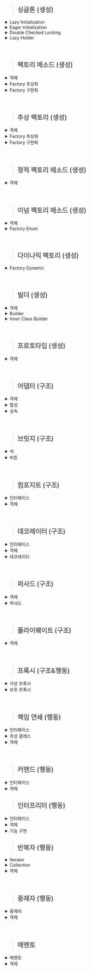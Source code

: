 
> ## 싱글톤 (생성)

<details>
  <summary>Lazy Initialization</summary>

- 늦은 초기화.
- private 생성자 static 메소드를 사용한 가장 보편적인 방식.
- 멀티 스레드 환경에 취약함.
  - 이를 해결 하고자 synchronized 사용.
  - 동기화로 인한 성능 저하 발생.

  ```java
  public class creational.singletone.LazyInitialization {
  
      private static creational.singletone.LazyInitialization instance;
  
      private creational.singletone.LazyInitialization() {
      }
  
      // 동기화 문제 해결을 위한 synchronized
      public static synchronized creational.singletone.LazyInitialization getInstance() {
          if (instance == null) {
              instance = new creational.singletone.LazyInitialization();
          }
  
          return instance;
      }
  }
  ```
</details>

<details>
  <summary>Eager Initialization</summary>

- 이른 초기화.
- 늦은 초기화에서 발생하는 동기화 성능 문제를 해결한 방법.
- static 인스턴스를 미리 생성하여 하나의 인스턴스만 생기도록 보장.
  - 인스턴스를 사용하지 않을 경우 메모리 낭비됨.

  ```java
  public class creational.singletone.EagerInaitialization {
      private static creational.singletone.EagerInaitialization instance = new creational.singletone.EagerInaitialization();
  
      private creational.singletone.EagerInaitialization() {
      }
  
      public static creational.singletone.EagerInaitialization getInstance() {
          return instance;
      }
  }
  ```
</details>

<details>
  <summary>Double Checked Locking</summary>

- volatile 키워드 사용하는 방식.
  - volatile 키워드는 자바 변수를 Main Memory 저장 함.
  - 멀티 스레드 환경에서는 하나의 스레드만 읽기/쓰기 가능 하고 나머지 스레드는 read 가능 하여 최신값 보장.
  - 변수 값을 읽을 때 CPU Cache에 저장된 값이 아닌 Main Memory에서 읽음.
    - 멀티 스레드일 경우 각각의 스레드는 CPU Cache에 저장된 각각의 값을 사용하므로 값의 불일치가 발생함.
- 늦은 초기화와 유사함.
- synchronized 키워드가 메소드 내부에 있음.
  - 메소드를 호출 할 때마다 동기화 걸리지 않아 좀 더 효율적.
  - 인스턴스를 필요로 하는 시점에 만들 수 있음.
- Java 1.5 이상만 가능.

  ```java
  public class creational.singletone.DoubleCheckedLocking {
      private volatile static creational.singletone.DoubleCheckedLocking instance;
  
      private creational.singletone.DoubleCheckedLocking(){}
  
      public static creational.singletone.DoubleCheckedLocking getInstance(){
          if (instance == null){
              synchronized (creational.singletone.DoubleCheckedLocking.class){
                  if(instance==null){
                      instance = new creational.singletone.DoubleCheckedLocking();
                  }
              }
          }
  
          return instance;
      }
  }
  ```
</details>

<details>
  <summary>Lazy Holder</summary>

- 현 시점 가장 완벽한 방법.
- inner class 특징인 호출 되기 전 참조 되지 않는 방식, static 특징인 한번만 호줄 하는 방식, final 키워드를 이용한 불변성 보장 등을 이용함.

  ```java
  public class creational.singletone.LazyHolder {
  
      private static class LazyHolderInner {
          private final static creational.singletone.LazyHolder INSTANCE = new creational.singletone.LazyHolder();
      }
  
      public static creational.singletone.LazyHolder getInstance() {
          return LazyHolderInner.INSTANCE;
      }
  }
  ```
</details>

<br/>
<br/>

> ## 팩토리 메소드 (생성)

<details>
  <summary>객체</summary>

- Drink가 부모, Coffee와 Tea는 자식 클래스.
- 해당 클래스들은 Factory의 부모 클래스는 아님.

  ```java
  package creational.factoryMethod;
  
  public class Drink {
  }
  ```

  ```java
  package creational.factoryMethod;
  
  public class Coffee extends Drink{
  }
  ```

  ```java
  package creational.factoryMethod;
  
  public class Tea extends Drink{
  }
  ```
</details>

<details>
  <summary>Factory 추상화</summary>

- 객체 생성 메소드만 가진 [인터페이스, 추상 클래스] 생성.

  ```java
  package creational.factoryMethod;
  
  public interface DrinkFactory {
      public Drink makeDrink();
  }
  ```

</details>

<details>
  <summary>Factory 구현화</summary>

- 부모를 상속 받은 서브 클래스 생성 또는 바로 기본 클래스 생성.

  ```java
  package creational.factoryMethod;
  
  public class DrinkFactoryImpl implements  DrinkFactory{
      @Override
      public Drink makeDrink() {
          return new Drink();
      }
  }
  ```

  ```java
  package creational.factoryMethod;
  
  public class CoffeeFactoryImpl implements DrinkFactory{
      @Override
      public Drink makeDrink() {
          System.out.println("makeCoffee");
          return new Coffee();
      }
  }
  ```

  ```java
  package creational.factoryMethod;
  
  public class TeaFactoryImpl implements DrinkFactory{
      @Override
      public Drink makeDrink() {
          System.out.println("makeTea");
          return new Tea();
      }
  }
  ```
</details>

<br/>
<br/>

> ## 추상 팩토리 (생성)

<details>
  <summary>객체</summary>

- 객체 집합 별 객체를 생성할 것임.
- 버거 세트가 객체 집합임. 매장별 각각 [햄버거, 음료수] 객체가 있음.

  ```java
  package creational.abstractFactory;
  
  public class BurgerKingHamburger implements Hamburger{
      public BurgerKingHamburger(){
          System.out.println("make BurgerKingHamburger");
      }
  }
  ```

  ```java
  package creational.abstractFactory;
  
  public class BurgerKingDrink implements Drink{
      public BurgerKingDrink(){
          System.out.println("make BurgerKingDrink");
      }
  }
  ```

  ```java
  package creational.abstractFactory;
  
  public class MacdonaldHamburger implements Hamburger{
      public MacdonaldHamburger(){
          System.out.println("make MacdonaldHamburger");
      }
  }
  ```

  ```java
  package creational.abstractFactory;
  
  public class MacdonaldDrink implements  Drink{
      public MacdonaldDrink(){
          System.out.println("make MacdonaldDrink");
      }
  }
  ```

  ```java
  package creational.abstractFactory;
  
  public class BurgerSet {
      private final Hamburger hamburger;
      private final Drink drink;
  
      public BurgerSet(Hamburger hamburger, Drink drink) {
          this.hamburger = hamburger;
          this.drink = drink;
      }
  
      public Hamburger getHamburger() {
          return hamburger;
      }
  
      public Drink getDrink() {
          return drink;
      }
  }
  ```


</details>

<details>
  <summary>Factory 추상화</summary>

- 굳이 따진다면 해당 팩토리는 버거 세트의 팩토리 메소드 패턴임.
- 타입 별 객체 집합 군 객체를 만드는 팩토리 이기 때문에 추상 팩토리라 할 수 있음.
- 결국 팩토리 메소드와 추상 팩토리는 서로 관계가 있음. 그렇다고 동일한 패턴은 아님.

  ```java
  package creational.abstractFactory;
  
  public interface BurgerSetFactory {
      public BurgerSet makeSet(String type);
  }
  ```

</details>

<details>
  <summary>Factory 구현화</summary>

- 실제 객체를 생성 하는 로직 구현.
- 타입별 버거 세트를 만들어서 반환함.

  ```java
  package creational.abstractFactory;
  
  public class BurgerSetFactoryImpl implements BurgerSetFactory{
      @Override
      public BurgerSet makeSet(String type) {
          BurgerSet burgerSet = null;
          switch (type){
              case "BurgerKing" -> burgerSet = new BurgerSet(new BurgerKingHamburger(), new BurgerKingDrink());
              case "Macdonald" -> burgerSet = new BurgerSet(new MacdonaldHamburger(), new MacdonaldDrink());
              default -> System.out.println("해당 버거 세트가 없음");
          }
          return burgerSet;
      }
  }
  ```
</details>

<br/>
<br/>

> ## 정적 팩토리 메소드 (생성)

<details>
  <summary>객체</summary>

- 객체 안에 객체를 반환하는 스태틱 메소드가 있음.

  ```java
  package creational.staticFactoryMethod;
  
  public class Drink {
      private Drink(){}
  
      public static Drink from(String msg){
          System.out.println("make Drink" + msg);
          return new Drink();
      }
  
      public static Drink of(String... msg){
          System.out.println("make Drink");
          for (String str :
                  msg) {
              System.out.println(str);
          }
          return new Drink();
      }
  
      public static Drink getInstance(){
          return new Drink();
      }
  
      public static Drink newInstance(){
          return new Drink();
      }
  
      public static String getString(){
          return "Drink";
      }
  
      public static String newString(){
          return "Drink";
      }
  }
  ```
</details>

<br/>
<br/>

> ## 이넘 팩토리 메소드 (생성)
<details>
  <summary>객체</summary>

- 음식을 상속받은 음료수와 햄버거.

  ```java
  package creational.enumFactoryMethod;
  
  public interface Food {
  }
  ```
  ```java
  package creational.enumFactoryMethod;
  
  public class Drink implements Food{
      public Drink(){
          System.out.println("make Drink");
      }
  }
  ```
  ```java
  package creational.enumFactoryMethod;
  
  public class Hamburger implements Food{
      public Hamburger(){
          System.out.println("make Hamburger");
      }
  }
  ```

</details>

<details>
  <summary>Factory Enum</summary>

- Enum 상수로 음료수, 햄버거 생성.
- 추상 메소드를 만들어 모든 상수에서 구현하도록 강제함.

  ```java
  package creational.enumFactoryMethod;
  
  public enum EnumFoodFactory {
      DRINK("음료수"){
        public Food createFood(){
            return new Drink();
        }
      },
      HAMBURGER("햄버거") {
          public Food createFood(){
              return new Hamburger();
          }
      };
  
      private final String name;
  
      EnumFoodFactory(String name) {
          this.name = name;
      }
      String getName(){
          return this.name;
      }
  
      // 추상 메소드. 모든 상수에서 구현 해야 함.
      abstract Food createFood();
  }
  ```
</details>


<br/>
<br/>


> ## 다이나믹 팩토리 (생성)

<details>
  <summary>Factory Dynamic</summary>

- 객체는 Enum Factory에서 사용한 객체 재사용함.
- 예외 처리가 중요함.

  ```java
  package creational.dynamicFactory;
  
  import creational.enumFactoryMethod.Drink;
  import creational.enumFactoryMethod.Food;
  import creational.enumFactoryMethod.Hamburger;
  
  import java.lang.reflect.Constructor;
  import java.lang.reflect.InvocationTargetException;
  import java.util.HashMap;
  import java.util.Map;
  
  public class DynamicFactory {
      // 클래스를 넣을 Map
      private static final Map<String, Class<? extends Food>> registerTypes = new HashMap<>();
  
      // map에 기본적으로 들어가는 클래스
      static {
          registerTypes.put("Hamburger", Hamburger.class);
          registerTypes.put("Drink", Drink.class);
      }
  
      // 이후 개발 도중 추가해야 되는 클래스가 생긴 경우 사용
      public static void setRegisterTypes(String type, Class<? extends Food> cls){
          registerTypes.put(type, cls);
      }
  
      private static Food getFood(String type) throws NoSuchMethodException, InvocationTargetException, InstantiationException, IllegalAccessException {
          // 해당 타입의 클래스 가져오기
          Class<?> cls = registerTypes.get(type);
  
          if(cls == null){
              throw new RuntimeException();
          }
  
          // 해당 클래스에서 생성자 가져오기
          Constructor<?> foodConstructor = cls.getDeclaredConstructor();
  
          // Reflection API를 통해 인스턴스 만들고 업캐스팅
          return (Food) foodConstructor.newInstance();
      }
  
      public static Food createFood(String type){
          Food food = null;
  
          try {
              food = getFood(type);
          } catch (NoSuchMethodException | InvocationTargetException | InstantiationException | IllegalAccessException | RuntimeException e) {
              System.err.println("해당 음식이 없습니다.");
          }
          return food;
      }
  
  }
  ```
</details>


<br/>
<br/>

> ## 빌더 (생성)

<details>
  <summary>객체</summary>

- 음료수.
- 객체 안에 빌더 처럼 메소드를 구현할 순 있으나, 빌더 패턴은 아니고 단순 Setter임.
- 생성자를 private 하게 만들 수 없음.

```java
package creational.builder;

public class Drink {
  private String name;
  private String size;
  private String price;

// 해당 로직은 setter와 다를바 없으며 불변성을 보장하지 못함. creational.builder 패턴이라 보기 힘듬.
//    public Drink name(String name){
//        this.name = name;
//        return this;
//    }
//
//    public Drink size(String size){
//        this.size = size;
//        return this;
//    }
//
//    public Drink price(String price){
//        this.price = price;
//        return this;
//    }

  public Drink(String name, String size, String price) {
    this.name = name;
    this.size = size;
    this.price = price;
  }

  @Override
  public String toString() {
    return "Drink{" +
            "name='" + name + '\'' +
            ", size='" + size + '\'' +
            ", price='" + price + '\'' +
            '}';
  }
}
```

</details>

<details>
  <summary>Builder</summary>

- Drink 생성 역할을 하는 클래스.

```java
package creational.builder;

public class DrinkBuilder {
  private String name;
  private String size;
  private String price;

  public DrinkBuilder name(String name) {
    this.name = name;
    return this;
  }

  public DrinkBuilder size(String size) {
    this.size = size;
    return this;
  }

  public DrinkBuilder price(String price) {
    this.price = price;
    return this;
  }

  public Drink build() {
    return new Drink(this.name, this.size, this.price);
  }
}
```

</details>

<details>
  <summary>Inner Class Builder</summary>

- 객체의 생성자를 private 하게 만들 수 있음.

  ```java
  package creational.builder;
  
  public class Hamburger {
      private String name;
      private String size;
      private int price;
  
      public static class HamburgerBuilder{
          private String name;
          private String size;
          private int price;
  
          public HamburgerBuilder name(String name){
              this.name = name;
              return this;
          }
  
          public HamburgerBuilder size(String size){
              this.size = size;
              return this;
          }
  
          public HamburgerBuilder price(int price){
              this.price = price;
              return this;
          }
  
          public Hamburger build(){
              return new Hamburger(this.name, this.size, this.price);
          }
      }
  
      private Hamburger(String name, String size, int price) {
          this.name = name;
          this.size = size;
          this.price = price;
      }
  
      @Override
      public String toString() {
          return "Hamburger{" +
                  "name='" + name + '\'' +
                  ", size='" + size + '\'' +
                  ", price=" + price +
                  '}';
      }
  }
  ```

</details>

<br/>
<br/>

> ## 프로토타입 (생성)

<details>
  <summary>객체</summary>

- Cloneable 상속 받아 오버라이딩.
- 깊은 복사.

  ```java
  package creational.prototpye;
  
  import java.util.ArrayList;
  import java.util.List;
  
  public class Drink implements Cloneable {
      private List<Integer> list = new ArrayList<>();
  
      public Drink(List<Integer> list) {
          this.list = list;
      }
  
      @Override
      protected Object clone() throws CloneNotSupportedException {
          List<Integer> copyList = new ArrayList<>(list);
          return new Drink(copyList);
      }
  
      @Override
      public String toString() {
  
          return "Drink{" +
                  "list = " + System.identityHashCode(list) + list +
                  '}';
      }
  }
  ```
</details>

<br/>
<br/>

> ## 어댑터 (구조)

<details>
  <summary>객체</summary>

- 시동 on/off 기능이 있는 자동차 클래스.
- fly 기능이 있는 날개 인터페이스.

  ```java
  package structural;
  
  public class Car {
  
      public Car(){
          System.out.println("make Car");
      }
  
      public void start(){
          System.out.println("시동 걸기");
      }
  
      public void end(){
          System.out.println("시동 끄기");
      }
  }
  ```
  ```java
  package structural.adaptor;
  
  public interface Wing {
      public void fly();
  }
  ```

</details>

<details>
  <summary>합성</summary>

- 멤버 변수로 기존 클래스를 가짐.
- 추가 기능 인터페이스 상속받음.

  ```java
  package structural.adaptor;
  
  import structural.Car;
  
  public class FlyCar1 implements Wing{
      private Car car;
  
      public FlyCar1(Car car){
          this.car = car;
          System.out.println("make FlyCar1");
      }
  
      public void start(){
          car.start();
      }
  
      public void end(){
          car.end();
      }
  
      @Override
      public void fly() {
          System.out.println("날기");
      }
  }
  ```

</details>

<details>
  <summary>상속</summary>

- 기존 클래스를 상속 받음.
- 추가 기능 인터페이스를 상속 받음.

  ```java
  package structural.adaptor;
  
  import structural.Car;
  
  public class FlyCar2 extends Car implements Wing {
  
      public FlyCar2(){
          System.out.println("make FlyCar2");
      }
  
      @Override
      public void fly() {
          System.out.println("날기");
      }
  }
  ```
</details>

<br/>
<br/>

> ## 브릿지 (구조)

<details>
  <summary>색</summary>

- 색은 버튼의 특징중 하나.
- 버튼이 Color 인터페이스를 바로 상속 받아도 되며 일반적으로 상속을 추천함.
- 해당 예시는 상속이 아닌 사용을 이용한 방법을 이용함.
- interface가 브릿지 역할.

  ```java
  package structural.bridge;
  
  public interface Color {
      public void getColor();
  }
  
  ```
  ```java
  package structural.bridge;
  
  public class Red implements Color{
      @Override
      public void getColor() {
          System.out.println("Red");
      }
  }
  
  ```
  ```java
  package structural.bridge;
  
  public class Blue implements Color{
      @Override
      public void getColor() {
          System.out.println("Blue");
      }
  }
  
  ```
</details>

<details>
  <summary>버튼</summary>

- 버튼을 종류에 따라 객체로 만들 수 있음.
- 만약, 기능별 인터페이스를 따로 구현한다면 아래 예시처럼 Start, End 객체를 각각 만들 필요가 없다.
- 여러 상황을 보여주고자 abstract class를 사용했으며 이를 상속 받는 예시임.
- 즉, 기능은 상속을 이용하였고 특징은 사용을 이용하였다 볼 수 있음.
- abstract class가 브릿지 역할.

  ```java
  package structural.bridge;
  
  public abstract class Button {
      Color color;
  
      protected Button(Color color){
          this.color = color;
      }
  
      public abstract void action();
  }
  ```
  ```java
  package structural.bridge;
  
  public class StartButton extends Button{
  
      public StartButton(Color color) {
          super(color);
      }
  
      @Override
      public void action() {
          System.out.println("Start!!!");
      }
  }
  ```
  ```java
  package structural.bridge;
  
  public class EndButton extends Button{
      public EndButton(Color color) {
          super(color);
      }
  
      @Override
      public void action() {
          System.out.println("End!!!");
      }
  }
  ```

</details>

<br/>
<br/>

> ## 컴포지트 (구조)

<details>
  <summary>인터페이스</summary>

- 공통적인 부분을 추상화.
- Item이 최상위 공통 부분이며, Box는 상위 공통 부분임.

  ```java
  package structural.composite;
  
  public interface Item {
      int getPrice();
      String getName();
  }
  ```
  
  ```java
  package structural.composite;
  
  public interface Box  extends Item{
      void addItem(Item item);
      void removeItem(Item item);
      int getAllPrice();
      String getItems();
  }
  ```
</details>

<details>
  <summary>객체</summary>

- 상자 안에 상자 혹은 아이템이 들어갈 수 있음.
  - List는 최상위 인터페이스 Item을 받을 수 있게 만들었음.

  ```java
  package structural.composite;
  
  public class NormalItem implements Item{
      private String name;
      private int price;
  
      public NormalItem(String name, int price) {
          this.name = name;
          this.price = price;
      }
  
      @Override
      public int getPrice() {
          return this.price;
      }
  
      @Override
      public String getName() {
          return this.name;
      }
  }
  ```

  ```java
  package structural.composite;
  
  import java.util.ArrayList;
  import java.util.List;
  import java.util.stream.Collectors;
  
  public class NormalBox implements Box {
      private final List<Item> list;
      private String name;
      private int price;
  
      public NormalBox(String name, int price) {
          this.name = name;
          this.price = price;
          this.list = new ArrayList<>();
      }
  
      @Override
      public void addItem(Item item) {
          list.add(item);
      }
  
      @Override
      public void removeItem(Item item) {
          list.remove(item);
      }
  
      @Override
      public int getAllPrice() {
          return list.stream()
                  .mapToInt(item -> item instanceof Box box ? box.getAllPrice() + item.getPrice() : item.getPrice())
                  .sum();
      }
  
      @Override
      public int getPrice() {
          return this.price;
      }
  
      @Override
      public String getName() {
          return this.name;
      }
  
      @Override
      public String getItems() {
          return getName() + " = { " + list.stream().map(item -> item instanceof Box box ? box.getItems() : item.getName()).collect(Collectors.joining(", ")) + " }";
      }
  }
  ```

</details>

<br/>
<br/>

> ## 데코레이터 (구조)

<details>
  <summary>인터페이스</summary>

- 햄버거가 가지는 기본 기능을 추상화.

  ```java
  package structural.decorator;
  
  public interface Hamburger {
      public String getName();
  }
  ```

</details>

<details>
  <summary>객체</summary>

- 기본 햄버거 객체.

  ```java
  package structural.decorator;
  
  public class BasicHamBurger implements Hamburger{
      @Override
      public String getName() {
          return "햄버거";
      }
  }
  
  ```

</details>

<details>
  <summary>데코레이터</summary>

- 토핑. 즉, 데코레이터 하려는 특징 또는 기능임. 
- 해당 패턴을 통해 기존 객체에 기능 또는 특징을 더해 새로운 객체로 반환한다.
- 해당 코드는 완전 새로운 객체가 됨. 기존 객체를 사용할 수는 없을 듯 하다.
- 결국, 클래스를 만들어야 하는건 동일하나, 종류별로 모두 만들 필요는 없다.
  - ex) 불고기 불고기 햄버거, 불고기 치즈 햄버거 등 객체 클래스는 불필요.
- 굳이 추상 클래스로 만들 필요는 없을 것 같기도 하다.

  ```java
  package structural.decorator;
  
  public abstract class HamburgerDecorator implements Hamburger{
      private Hamburger hamburger;
  
      public HamburgerDecorator(Hamburger hamburger) {
          this.hamburger = hamburger;
      }
  
      @Override
      public String getName() {
          return hamburger.getName();
      }
  }
  
  ```

  ```java
  package structural.decorator;
  
  public class CheeseDecorator extends HamburgerDecorator{
      public CheeseDecorator(Hamburger hamburger) {
          super(hamburger);
      }
  
      @Override
      public String getName() {
          return "치즈 " + super.getName();
      }
  }
  
  ```

  ```java
  package structural.decorator;
  
  public class BulgogiDecorator extends HamburgerDecorator{
      public BulgogiDecorator(Hamburger hamburger) {
          super(hamburger);
      }
  
      @Override
      public String getName() {
          return "불고기 " + super.getName();
      }
  }
  
  ```

</details>

<br/>
<br/>

> ## 퍼사드 (구조)

<details>
  <summary>객체</summary>

- 필요한 객체들. (사람, 피자, TV)
- 각 객체 별 기능이 있음.

  ```java
  package structural.facade;
  
  public class Person {
      public void move(){
          System.out.println("움직인다");
      }
  
      public void watch(){
          System.out.println("본다");
      }
  }
  ```

  ```java
  package structural.facade;
  
  public class Pizza {
      public void addTopping(){
          System.out.println("토핑 추가");
      }
  
  }
  ```
  
  ```java
  package structural.facade;
  
  public class Tv {
      public void ON(){
          System.out.println("전원 ON");
      }
  }
  ```

</details>

<details>
  <summary>퍼사드</summary>

- 하나의 기능을 위해 필요한 서브 클래스의 기능을 가져와 구현함.
- 따로 자신만의 기능을 구현하지는 않고 서브 클래스의 기능을 호출하는 용도.

  ```java
  package structural.facade;
  
  public class Facade {
      public void action(){
          Person person = new Person();
          Tv tv = new Tv();
          Pizza pizza = new Pizza();
  
          person.move();
          pizza.addTopping();
          person.move();
          tv.ON();
          person.watch();
      }
  }
  
  ```

</details>

<br/>
<br/>

> ## 플라이웨이트 (구조)

<details>
  <summary>객체</summary>

- 먼저 불변인 공통 부분을 따로 빼서 클래스로 만듬. (Model)
- Model의 특성이 동일한지 아닌지 판단하기 위해 Factory에서 고유 키값 부여. (Map 변수 이용, FlyWeightFactory 라고도 불림)
- 해당 Model이 있으면 불러오고 없으면 새로 만듬. 이후 만들어진 Model을 실제 객체의 공통 변수에 넣어줌. (Tree)

  ```java
  package structural.flyweight;
  
  import java.util.HashMap;
  import java.util.Map;
  
  public class Model {
      String type;
  
      private Model(String type) {
          this.type = type;
      }
  
      public static class Factory {
          private static final Map<String, Model> cache = new HashMap<>();
  
          public static Model getInstance(String type) {
              if (cache.containsKey(type)) {
                  System.out.print("[기존 나무 모델 가져오기] ");
                  return cache.get(type);
              } else {
                  Model model = new Model(type);
                  cache.put(type, model);
                  System.out.print("[새로운 나무 모델 생성하기] ");
                  return model;
              }
          }
      }
  }
  ```

  ```java
  package structural.flyweight;
  
  public class Tree {
      Model model;
      double x;
      double y;
  
      private Tree(Model model, double x, double y) {
          this.model = model;
          this.x = x;
          this.y = y;
      }
  
      public static class Factory {
          public static Tree getInstance(String type) {
              Model model = Model.Factory.getInstance(type);
              double x = Math.random() * 10000;
              double y = Math.random() * 10000;
  
              System.out.println(type + "의 좌표: x=" + x + ", y=" + y);
              return new Tree(model, x, y);
          }
      }
  }
  ```

</details>

<br/>
<br/>


> ## 프록시 (구조&행동)

<details>
  <summary>가상 프록시</summary>

- 프록시 객체와 실제 객체의 인터페이스를 동일하게 둠.
- 프록시에서 객체의 메소드를 호출하도록 설계.
- 실제 객체가 생성되지 않았음에도 프록시 객체를 통해 로직 넘어감.

  ```java
  package structural.proxy;
  
  interface Image {
      public void showImage();
  
  }
  ```

  ```java
  package structural.proxy;
  
  public class HighImage implements Image{
      String path;
  
      public HighImage(String path) {
          System.out.println(path + " 경로의 이미지 로딩");
          this.path = path;
      }
  
  
      @Override
      public void showImage() {
          System.out.println(path+ " 경로의 이미지 출력");
      }
  }
  
  ```

  ```java
  package structural.proxy;
  
  public class VirtualProxy implements Image {
      String path;
  
  
      public VirtualProxy(String path) {
          this.path = path;
          System.out.println(path +" 경로의 프록시 생성");
      }
  
      @Override
      public void showImage() {
          HighImage highImage = new HighImage(this.path);
          highImage.showImage();
      }
  }
  ```

</details>

<details>
  <summary>보호 프록시</summary>

- 가상 프록시에 권한을 추가한 것.
- 가상 프록시랑 별 차이가 없다.

  ```java
  package structural.proxy;
  
  public class ProtectiveProxy implements Image{
      String path;
      String authority;
  
      public ProtectiveProxy(String path, String authority) {
          this.path = path;
          this.authority = authority;
          System.out.println("["+path +" 경로, "+authority+"사용자] 프록시 생성");
      }
  
      @Override
      public void showImage() {
          if(this.authority.equals("관리자")){
              System.out.println("관리자 접근");
              HighImage highImage = new HighImage(this.path);
              highImage.showImage();
          }else {
              System.out.println(this.authority + "는 접근할 수 없습니다.");
          }
      }
  }
  ```
</details>


<br/>
<br/>

> ## 책임 연쇄 (행동)

<details>
  <summary>인터페이스</summary>

- Handler가 가지는 기본적인 기능을 포함하고 있음.
- 책임질 다음 Handler Setter와 해당 프로세스에서 진행할 기능 구현을 강제해야 함.

```java
package behavioral.chainOfResponsibility;

public interface Handler {
    void setNextHandler(Handler handler);
    void process(String authority);
}
```

</details>


<details>
  <summary>추상 클래스</summary>

- 해당 추상 클래스는 굳이 없어도 됨.
- 바로 객체에 인터페이스를 상속 받도록 하는게 일반적.
- 해당 예시는 기능적으로 좀더 세분화 해보고자 작성함.

  ```java
  package behavioral.chainOfResponsibility;
  
  public abstract class LoginHandler implements Handler{
  
      Handler handler;
  
      @Override
      public void setNextHandler(Handler handler) {
          this.handler = handler;
      }
  
      @Override
      public void process(String authority) {
          try{
              this.handler.process(authority);
          }catch (Exception e){
              System.out.println("로그인 실패");
          }
      }
  }
  
  ```

</details>


<details>
  <summary>객체</summary>

- 각자의 객체가 process를 자신 만의 기능을 넣어 구현해야함.

```java
package behavioral.chainOfResponsibility;

public class Admin extends LoginHandler {

    @Override
    public void process(String authority) {
        if ("Admin".equals(authority)) {
            System.out.println("관리자 로그인 완료");
        } else {
            super.process(authority);
        }
    }
}
```

```java
package behavioral.chainOfResponsibility;

public class User extends LoginHandler{
    @Override
    public void process(String authority) {
        if("User".equals(authority)){
            System.out.println("사용자 로그인 완료");
        }else {
            super.process(authority);
        }
    }
}
```

</details>

<br/>
<br/>

> ## 커맨드 (행동)

<details>
  <summary>인터페이스</summary>

- 책임 연쇄와 비슷함.
- 기본 기능을 추상화.

  ```java
  package behavioral.command;
  
  public interface Command {
      void run();
  }
  ```

</details>

<details>
  <summary>객체</summary>

- command를 상속받은 객체와 이를 매개 변수로 받을 수 있는 객체.

  ```java
  package behavioral.command;
  
  public class HeaterCommand implements Command{
      @Override
      public void run() {
          System.out.println("히터 ON");
      }
  }
  ```

  ```java
  package behavioral.command;
  
  public class LampCommand implements Command{
      @Override
      public void run() {
          System.out.println("램프 ON");
      }
  }
  ```
  
  ```java
  package behavioral.command;
  
  public class Button {
      private Command command;
  
      public void setCommand(Command command) {
          this.command = command;
      }
  
      public void action(){
          command.run();
      }
  }
  ```

</details>


> ## 인터프리터 (행동)

<details>
  <summary>인터페이스</summary>

- 예제로 사칙연산 계산기를 만들 예정.
- 패턴 개념은 어렵지 않으나 기능 구현 과정이 어려움.

  ```java
  package behavioral.interpreter;
  
  public interface Expression {
      double interpret();
  }
  ```

</details>

<details>
  <summary>객체</summary>

- 사칙연산자 식에는 크게 두개의 객체가 존재한다 볼 수 있음.
- 하나는 피연산자, 다른 하나는 연산자.
- 연산자는 총 4개만 각각의 객체로 구현함.
- 동일안 인터페이스를 상속 받아 피연산자, 연산자 구분 없이 일단 하나의 stack으로 관리할 수 있음.

  ```java
  package behavioral.interpreter;
  
  public class Number implements Expression{
      private double value;
  
      public Number(double value) {
          this.value = value;
      }
  
      @Override
      public double interpret() {
          return value;
      }
  }
  ```

  ```java
  package behavioral.interpreter;
  
  public class Addition implements Expression{
  
      private Expression leftOperand;
      private Expression rightOperand;
  
  
      public Addition(Expression leftOperand, Expression rightOperand) {
          this.leftOperand = leftOperand;
          this.rightOperand = rightOperand;
      }
  
      @Override
      public double interpret() {
          return leftOperand.interpret() + rightOperand.interpret();
      }
  }
  ```

  ```java
  package behavioral.interpreter;
  
  public class Subtraction implements Expression{
      private Expression leftOperand;
      private Expression rightOperand;
  
      public Subtraction(Expression leftOperand, Expression rightOperand) {
          this.leftOperand = leftOperand;
          this.rightOperand = rightOperand;
      }
  
      @Override
      public double interpret() {
          return leftOperand.interpret() - rightOperand.interpret();
      }
  }
  ```

  ```java
  package behavioral.interpreter;
  
  public class Multiplication implements Expression{
  
      private Expression leftOperand;
      private Expression rightOperand;
  
      public Multiplication(Expression leftOperand, Expression rightOperand) {
          this.leftOperand = leftOperand;
          this.rightOperand = rightOperand;
      }
  
      @Override
      public double interpret() {
          return leftOperand.interpret() * rightOperand.interpret();
      }
  }
  ```

  ```java
  package behavioral.interpreter;
  
  public class Division implements Expression {
      private Expression leftOperand;
      private Expression rightOperand;
  
      public Division(Expression leftOperand, Expression rightOperand) {
          this.leftOperand = leftOperand;
          this.rightOperand = rightOperand;
      }
  
      @Override
      public double interpret() {
          if (rightOperand.interpret() == 0) {
              throw new ArithmeticException("Division by zero");
          }
          return leftOperand.interpret() / rightOperand.interpret();
      }
  }
  ```

</details>

<details>
  <summary>기능 구현</summary>

- 사칙연산자는 패턴과 상관 없이 추가적인 기능 구현이 필요하여 추가하였음.
- 가끔 코딩 테스트에 사칙연산을 구현하는 문제가 나오니 숙지하면 좋을 듯 함.

```java
package behavioral.interpreter;

import java.util.Scanner;
import java.util.Stack;

public class Main {
    public static void main(String[] args) {
        Scanner scanner = new Scanner(System.in);

        System.out.println("사칙연산 표현식을 입력하세요:");
        String userInput = scanner.nextLine();

        Expression expression = buildExpression(userInput);

        try {
            double result = expression.interpret();
            System.out.println("결과: " + result);
        } catch (Exception e) {
            System.out.println("오류 발생: " + e.getMessage());
        }
    }

    private static Expression buildExpression(String userInput) {
        String[] tokens = userInput.split(" ");
        Stack<Expression> expressionStack = new Stack<>();
        Stack<String> operatorStack = new Stack<>();

        for (String token : tokens) {
            if (isNumeric(token)) {
                expressionStack.push(new Number(Double.parseDouble(token)));
            } else if ("+-*/".contains(token)) {
                while (!operatorStack.isEmpty() && hasPrecedence(token, operatorStack.peek())) {
                    String topOperator = operatorStack.pop();
                    Expression rightOperand = expressionStack.pop();
                    Expression leftOperand = expressionStack.pop();
                    expressionStack.push(createOperatorExpression(leftOperand, rightOperand, topOperator));
                }
                operatorStack.push(token);
            } else {
                throw new IllegalArgumentException("잘못된 표현식입니다: " + token);
            }
        }

        while (!operatorStack.isEmpty()) {
            String topOperator = operatorStack.pop();
            Expression rightOperand = expressionStack.pop();
            Expression leftOperand = expressionStack.pop();
            expressionStack.push(createOperatorExpression(leftOperand, rightOperand, topOperator));
        }

        if (expressionStack.size() == 1) {
            return expressionStack.pop();
        } else {
            throw new IllegalArgumentException("잘못된 표현식입니다.");
        }
    }

    private static Expression createOperatorExpression(Expression left, Expression right, String operator) {
        return switch (operator) {
            case "+" -> new Addition(left, right);
            case "-" -> new Subtraction(left, right);
            case "*" -> new Multiplication(left, right);
            case "/" -> new Division(left, right);
            default -> throw new IllegalArgumentException("지원되지 않는 연산자입니다: " + operator);
        };
    }

    private static boolean isNumeric(String str) {
        try {
            Double.parseDouble(str);
            return true;
        } catch (NumberFormatException e) {
            return false;
        }
    }

    private static boolean hasPrecedence(String op1, String op2) {
        return (!op1.equals("*") && !op1.equals("/")) || (!op2.equals("+") && !op2.equals("-"));
    }

}
```

</details>


> ## 반복자 (행동)

<details>
  <summary>Iterator</summary>

- 저장소에서 넘어온 배열을 실질적으로 접근할 수 있게 해주는 역할.
- 공통 코드를 만들어 재사용.

  ```java
  package behavioral.iterator;
  
  public interface Iterator {
      boolean hasNext();
      Object next();
  }
  ```

  ```java
  package behavioral.iterator;
  
  public class HamburgerIterator implements Iterator{
      Hamburger[] arr;
      private int index = 0;
  
      public HamburgerIterator(Hamburger[] arr) {
          this.arr = arr;
      }
  
      @Override
      public boolean hasNext() {
          return index < arr.length;
      }
  
      @Override
      public Hamburger next() {
          return arr[index++];
      }
  }
  ```

</details>

<details>
  <summary>Collection</summary>

- 여러 객체를 저장하기 위한 저장소.
- 저장소에 저장된 배열을 Iterator에 넘기는 역할.

  ```java
  package behavioral.iterator;
  
  public interface Collection {
      Iterator iterator();
  }
  
  ```
  
  ```java
  package behavioral.iterator;
  
  public class HamburgerCollection implements Collection{
      Hamburger[] arr;
      private int index;
  
      public HamburgerCollection(int size) {
          this.arr = new Hamburger[size];
      }
  
      public void add(Hamburger hamburger){
          if(index<arr.length){
              arr[index++] = hamburger;
          }
      }
  
      @Override
      public Iterator iterator() {
          return new HamburgerIterator(this.arr);
      }
  
  }
  ```


</details>

<details>
  <summary>객체</summary>

- 저장소에 담으려는 객체.

  ```java
  package behavioral.iterator;
  
  public class Hamburger {
      String name;
      int price;
  
      public Hamburger(String name, int price) {
          this.name = name;
          this.price = price;
      }
  
      @Override
      public String toString() {
          return "Hamburger{" +
                  "name='" + name + '\'' +
                  ", price=" + price +
                  '}';
      }
  }
  ```

</details>

<br/>
<br/>

> ## 중재자 (행동)

<details>
  <summary>중재자</summary>

- 해당 패턴을 작성하며 많은 고민을 하였음.
- 중재자는 객체간의 연결을 자신을 통해 연결할 수 있도록 도와주는 역할임.
- 이때, 중재자를 객체의 필드 값으로 넣어 구현할 것인지, 아니면 중재자에서 객체와 메시지를 전달 받아 구현할 것인지는 패턴과 상관없음.
- 중재자 패턴은 객체가 가지고 있어야 할 다른 객체들의 리스트를 대신 가지고 있는것이 이 패턴의 핵심일 뿐임. 기능을 어떻게 구현할 지는 알아서 판단 해야 함.
- 현재 예시는 중재자와 객체 클래스간의 의존도를 높이는 대신 기능 별로 구현한 것임.
  - 의존도가 발생하였기 때문에 중재자와 객체 클래스를 동시에 작성해야 함. 

  ```java
  package behavioral.mediator;
  
  public interface Mediator {
      void notice();
      void forwardRequest(String msg);
  }
  ```
  
  ```java
  package behavioral.mediator;
  
  import java.util.ArrayList;
  import java.util.List;
  
  public class ItemMediator implements Mediator {
  
      List<Adventurer> list = new ArrayList<>();
  
      public void addAdventurer(Adventurer adventurer) {
          list.add(adventurer);
      }
  
      public void forwardRequest(String msg) {
          notice();
          for (Adventurer adventurer : list
          ) {
              System.out.print(adventurer.getName()+"에게 전달 -> ");
              adventurer.receiveRequestToMediator(msg);
          }
      }
  
      @Override
      public void notice() {
          System.out.println("[중재인 요청 내역 전달]");
      }
  }
  ```
  
</details>

<details>
  <summary>객체</summary>

- 해당 객체는 모험가임. 중재인에게 요청을 전달하는 기능, 중재인에게 받은 메시지를 출력하는 기능이 있음.
- 앞서 말한 것처럼 두 개의 기능을 제거하고 중재인 클래스에서 Adventurer 객체를 받아 처리하면 의존성을 낮출수 있음.

  ```java
  package behavioral.mediator;
  
  import structural.facade.Person;
  
  public class Adventurer {
  
      private String name;
      private Mediator mediator;
  
  
      public Adventurer(String name) {
          this.name = name;
      }
  
      public String getName() {
          return name;
      }
  
      public void setMediator(ItemMediator mediator) {
          mediator.addAdventurer(this);
          this.mediator = mediator;
      }
  
      public void sendRequestToMediator(String msg) {
          mediator.forwardRequest(msg);
      }
  
      public void receiveRequestToMediator(String msg) {
          System.out.println("전달 받은 내용: " + msg);
      }
  
  }
  
  ```

</details>

<br/>
<br/>

> ## 메멘토

<details>
  <summary>메멘토</summary>

- 정보를 따로 관리하기 위한 클래스.

  ```java
  package behavioral.memento;
  
  public class Memento {
      String job;
      int level;
  
      public Memento(String job, int level) {
          this.job = job;
          this.level = level;
      }
  }
  ```

</details>

<details>
  <summary>객체</summary>

- 기존 정보를 메멘토 클래스로 만드는 기능이 있음.

  ```java
  package behavioral.memento;
  
  public class Adventurer {
      String job;
      int level;
  
      public Adventurer(String job, int level) {
          this.job = job;
          this.level = level;
      }
  
      public Memento createMemento(){
          return new Memento(job, level);
      }
  
      public void setInfo(Memento memento){
          this.job = memento.job;
          this.level = memento.level;
      }
  
      @Override
      public String toString() {
          return "Adventurer{" +
                  "job='" + job + '\'' +
                  ", level=" + level +
                  '}';
      }
  }
  ```

</details>


<br/>
<br/>